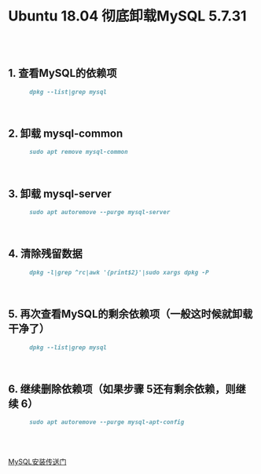 # Ubuntu 18.04 彻底卸载MySQL 5.7.31

</br></br>

## 1. 查看**MySQL**的依赖项

```md
      dpkg --list|grep mysql
```

</br>

## 2. 卸载 mysql-common

```md
      sudo apt remove mysql-common
```

</br>

## 3. 卸载 mysql-server

```md
      sudo apt autoremove --purge mysql-server
```

</br>

## 4. 清除残留数据

```md
      dpkg -l|grep ^rc|awk '{print$2}'|sudo xargs dpkg -P
```

</br>

## 5. 再次查看**MySQL**的剩余依赖项（一般这时候就卸载干净了）

```md
      dpkg --list|grep mysql
```

</br>

## 6. 继续删除依赖项（如果步骤 5还有剩余依赖，则继续 6）

```md
      sudo apt autoremove --purge mysql-apt-config
```

</br></br>

[MySQL安装传送门](https://www.cnblogs.com/cure/p/14001729.html "MySQL安装")
